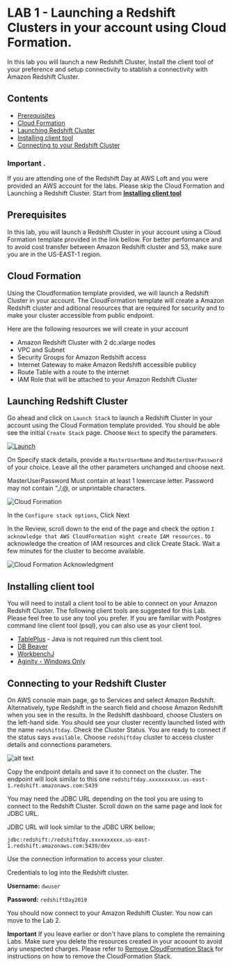 # LAB 1 - Launching a Redshift Clusters in your account using Cloud Formation. 
In this lab you will launch a new Redshift Cluster, Install the client tool of your preference and setup connectivity to stablish a connectivity with Amazon Redshift Cluster.

## Contents
  - [Prerequisites](#Prerequisites)
  - [Cloud Formation](#Cloud-Formation)
  - [Launching Redshift Cluster](#Launching-Redshift-Cluster)
  - [Installing client tool](#Installing-client-tool)
  - [Connecting to your Redshift Cluster](#Connecting-to-your-Redshift-Cluster)

### **Important** . 

If you are attending one of the Redshift Day at AWS Loft and you were provided an AWS account for the labs. Please skip the Cloud Formation and Launching a Redshift Cluster. Start from **[Installing client tool](#Installing-client-tool)** 

## Prerequisites
In this lab, you will launch a Redshift Cluster in your account using a Cloud Formation template provided in the link bellow. For better performance and to avoid cost transfer between Amazon Redshift cluster and S3, make sure you are in the US-EAST-1 region.



## Cloud Formation
Using the Cloudformation template provided, we will launch a Redshift Cluster in your account. The CloudFormation template will create a Amazon Redshift cluster and aditional resources that are required for security and to make your cluster accessible from public endpoint. 

Here are the following resources we will create in your account
* Amazon Redshift Cluster with 2 dc.xlarge nodes  
* VPC and Subnet 
* Security Groups for Amazon Redshift access 
* Internet Gateway to make Amazon Redshift accessible publicy 
* Route Table with a route to the internet
* IAM Role that will be attached to your Amazon Redshift Cluster 
  

## Launching Redshift Cluster

Go ahead and click on `Launch Stack` to launch a Redshift Cluster in your account using the Cloud Formation template provided. You should be able see the initial `Create Stack` page. Choose `Next` to specify the parameters.  

[![Launch](https://github.com/andrehass/RedshiftWorkshop/blob/master/Images/cloudformation-launch-stack.png)](https://console.aws.amazon.com/cloudformation/home?#/stacks/new?stackName=RedshiftDay&templateURL=https://s3.amazonaws.com/reinvent-hass/code/redshiftTemplate.json)  

On Specify stack details, provide a `MasterUserName` and `MasterUserPassword` of your choice. Leave all the other parameters unchanged and choose next. 

MasterUserPassword Must contain at least 1 lowercase letter. Password may not contain ",/,@, or unprintable characters.

![Cloud Formation](https://github.com/andrehass/RedshiftWorkshop/blob/master/Images/CloudFormationParameter1.jpg "Cloud Formation Template")

In the `Configure stack options`, Click Next 

In the Review, scroll down to the end of the page and check the option `I acknowledge that AWS CloudFormation might create IAM resources.` to acknowledge the creation of IAM resources and click Create Stack. Wait a few minutes for the cluster to become available.

![Cloud Formation Acknowledgment](https://github.com/andrehass/RedshiftWorkshop/blob/master/Images/CloudFormationAck.jpg "Cloud Formation Acknowledgment")


## Installing client tool

You will need to install a client tool to be able to connect on your Amazon Redshift Cluster. The following client tools are suggested for this Lab. Please feel free to use any tool you prefer. If you are familiar with Postgres command line client tool (psql), you can also use as your client tool. 


* [TablePlus](https://tableplus.com/) - Java is not required run this client tool. 
* [DB Beaver](https://dbeaver.io/download/)
* [WorkbenchJ](https://www.sql-workbench.eu/downloads.html) 
* [Aginity - Windows Only](https://www.aginity.com/main/workbench-for-amazon-redshift/)


## Connecting to your Redshift Cluster

On AWS console main page, go to Services and select Amazon Redshift. Alternatively, type Redshift in the search field and choose Amazon Redshift when you see in the results.
In the Redshift dashboard, choose Clusters on the left-hand side. You should see your cluster recently launched listed with the name `redshiftday`. Check the Cluster Status. You are ready to connect if the status says `available`. Choose `redshiftday` cluster to access cluster details and connections parameters. 

![alt text](https://github.com/andrehass/RedshiftWorkshop/blob/master/Images/Redshift_WS_Console.jpg "Logo Title Text 1")

Copy the endpoint details and save it to connect on the cluster. The endpoint will look similar to this one `redshiftday.xxxxxxxxxx.us-east-1.redshift.amazonaws.com:5439`

You may need the JDBC URL depending on the tool you are using to connect to the Redshift Cluster. Scroll down on the same page and look for JDBC URL.  

JDBC URL will look similar to the JDBC URK bellow;  

`jdbc:redshift:/redshiftday.xxxxxxxxxx.us-east-1.redshift.amazonaws.com:5439/dev`

Use the connection information to access your cluster. 

Credentials to log into the Redshift cluster.  

**Username:** `dwuser`  

**Password:**  `redshiftDay2019` 


You should now connect to your Amazon Redshift Cluster. You now can move to the Lab 2. 

**Important** If you leave earlier or don't have plans to complete the remaining Labs. Make sure you delete the resources created in your acoount to avoid any unespected charges. Please refer to [Remove CloudFormation Stack](https://github.com/andrehass/RedshiftWorkshop/blob/master/cleanresources.md) for instructions on how to remove the CloudFormation Stack.  

